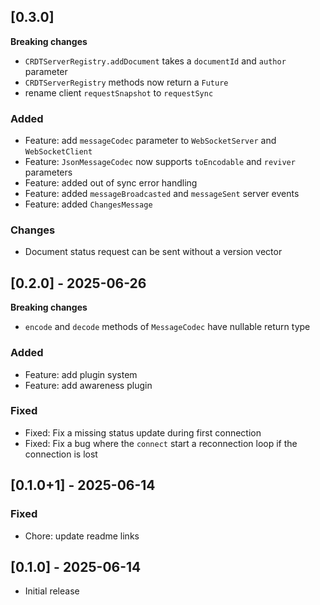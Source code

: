 ## [0.3.0]

**Breaking changes**
- `CRDTServerRegistry.addDocument` takes a `documentId` and `author` parameter
- `CRDTServerRegistry` methods now return a `Future`
- rename client `requestSnapshot` to `requestSync`

### Added
- Feature: add `messageCodec` parameter to `WebSocketServer` and `WebSocketClient`
- Feature: `JsonMessageCodec` now supports `toEncodable` and `reviver` parameters
- Feature: added out of sync error handling
- Feature: added `messageBroadcasted` and `messageSent` server events
- Feature: added `ChangesMessage`

### Changes
- Document status request can be sent without a version vector

## [0.2.0] - 2025-06-26

**Breaking changes**
- `encode` and `decode` methods of `MessageCodec` have nullable return type

### Added
- Feature: add plugin system
- Feature: add awareness plugin

### Fixed
- Fixed: Fix a missing status update during first connection
- Fixed: Fix a bug where the `connect` start a reconnection loop if the connection is lost

## [0.1.0+1] - 2025-06-14

### Fixed
- Chore: update readme links

## [0.1.0] - 2025-06-14

- Initial release
